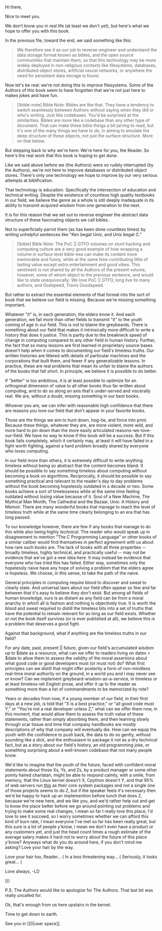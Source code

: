 Hi there,

Nice to meet you.

We don't know you in real life (at least we don't yet), but here's what we hope to offer you with this book.

In the previous file, toward the end, we said something like this:

> We therefore see it as our job to reverse-engineer and understand the data storage format known as bibles, and the open source communities that maintain them, so that this technology may be more widely deployed in non-religious contexts like filesystems, databases, distributed object stores, artificial neural networks, or anywhere the need for persistent data storage is found.

Now let's be real: we're not doing this to improve filesystems. Some of the Authors of this book seem to have forgotten that we're not just here to makes jokes and have fun.

> [!bible-note] Bible Note:
> Bibles are like that. They have a tendency to switch seamlessly between Authors without saying when they did or who's writing. Just like codebases. You'd be surprised at the similarities. Bibles are more like a codebase than any other type of document. That can make these bible things a bit jarring to read, but it's one of the many things we have to do, in aiming to emulate the deep structure of these objects, not just the surface structure. More on that below.

But stepping back to why we're here: We're here for you, the Reader. So here's the real work that this book is hoping to get done.

Like we said above before we (the Authors) were so rudely interrupted (by the Authors), we're not here to improve databases or distributed object stores. There's only one technology we hope to improve by our very serious attempts at biblification.

That technology is education. Specifically the intersection of education and technical writing. Despite the existence of countless high quality textbooks in our field, we believe the genre as a whole is still deeply inadequate in its ability to transmit acquired wisdom from one generation to the next.

It is for this reason that we set out to reverse engineer the abstract data structure of these fascinating objects we call bibles.

Not to superficially parrot them (as has been done countless times) by writing unhelpful sentences like "Ken begat Unix, and Unix begat C."

> [!bible] Bible Note:
> The PoC || GTFO volumes on stunt hacking and computing culture are a very good example of how wrapping a volume in surface level bible-ese can make its content more memorable and funny, while at the same time contributing little of lasting value except extra entertainment and good vibes. This sentiment is not shared by all the Authors of the present volume, however, some of whom object to the previous sentence, and would like to state unequivocally: We love PoC || GTFO, long live its many authors, and Godspeed, Travis Goodspeed.

But rather to extract the essential elements of that format into the sort of book that we believe our field is missing. Because we're missing something important.

Whatever "it" is, in each generation, the elders know it. And each generation, we fail more than other fields to transmit "it" to the youth coming of age in our field. This is not to blame the greybeards. There is something about our field that makes it intrinsically more difficult to write a history that does it justice. This is partly due to the breakneck speed of change in computing compared to any other field in human history. Further, the fact that so many lessons are first learned in proprietary source bases doesn't help when it comes to documenting our field's timeless truths. Our written histories are littered with details of particular machines and the corporations that built them, and fewer if any generalizable lessons. In practice, these are real problems that mean its unfair to blame the authors of the books that fall short. In principle, we believe it is possible to do better.

If "better" is too ambitious, it is at least possible to optimize for an orthogonal dimension of value to all other books thus far written about computing, and to do so along an axis that's under-served and viscerally real. We are, without a doubt, missing something in our best books.

Whoever you are, we can infer with reasonable high confidence that there are reasons you love our field that don't appear in your favorite books.

Those are the things we aim to hunt down, hog-tie, and force into print. Because these things, whatever they are, are more violent, more wild, and more hard to pin down than the more easily articulated reasons-we-love-our-field. We have no way to know if this book will be a success. But if this book fails completely, which it certainly may, at least it will have failed in a fight worth fighting, against a hard problem broadly shared by everyone who loves computing.

In our field more than others, it is extremely difficult to write anything timeless without being so abstract that the content becomes bland. It should be possible to say something timeless about computing without becoming a book on algorithms. Reciprocally, it should be possible to say something practical and relevant to the reader's day to day problems without the book becoming hopelessly outdated in a decade or two. Some books achieve a sort of timelessness while at the same time feeling outdated without losing value because of it. Soul of a New Machine, The Mythical Man Month, The Cathedral and the Bazaar, Unix: A History and Memoir. There are many wonderful books that manage to reach the level of timeless truth while at the same time clearly belonging to an era that has long passed.

To our knowledge however, there are few if any books that manage to do this while also being highly _technical._ The reader who would speak up in disagreement to mention "The C Programming Language" or other books of a similar caliber would find themselves in perfect agreement with us about how rare such books are. The lack of books with all three properties -- broadly timeless, highly technical, and practically useful -- may not be evidence that we've got a new idea here. It may instead be evidence that everyone who has tried this has failed. Either way, sometimes only the hopelessly naive have any hope of solving a problem that the elders agree is hopeless. We choose, in this sense, to take the path of the naive.

General principles in computing require blood to discover and sweat to clearly state. And universal laws about our field often appear so few and far between that it's easy to believe they don't exist. But among all fields of human knowledge, ours is as distant as any field can be from a moral anarchy in which all is fashion and nothing is objectively true. It is worth the blood and sweat required to distill the timeless bits into a set of truths that have the potential to remain relevant for as long as our field exists. Whether or not the book itself survives (or is ever published at all), we believe this is a problem that deserves a good fight.

Against that background, what if anything are the timeless truths in our field? 

For any date, past, present || future, given our field's accumulated wisdom up to $date as a resource, what can we offer to readers living on dates > $date to allow them to assess the validity of the moral assertions about what good code or good developers must (or must not) do? What first principles can we distill that might offer posterity a form of non-mindless real-time moral authority on the ground, in a world you and I may never see or know? Can we implement greybeard-wisdom-as-a-service, in timeless or at least timeless-ish English prose, and offer it up to the reader as something more than a list of commandments to be memorized by rote?

Years or decades from now, if a young member of our field, in their first days at a new job, is told that "X is a best practice," or "all good code must Y," or "You're not a real developer unless Z," what can we offer them now, in this moment, that would allow them to assess the truth value of these statements, rather than simply absorbing them, and then learning slowly through scar tissue and time that company handbooks are mostly descriptions of why that company will eventually die. How can we equip the youth with the confidence to push back, the data to do so gently, without sounding like a dick, and the enthusiasm to package it not as a dry technical fact, but as a story about our field's history, an old programming joke, or something surprising about a well-known codebase that not many people know.

We'd like to imagine that the youth of the future, faced with confident moral statements about those Xs, Ys, and Zs, by a product manager or some other pointy haired charlatan, might be able to respond calmly, with a smile, from memory, that the Linux kernel doesn't X, Cpython doesn't Y, and that 95% of web servers run [this](https://www.linuxfromscratch.org/lfs/view/stable/chapter03/packages.html) as their core system packages and not a single one of those projects seems to do Z, but if the speaker feels it's necessary then we'd be happy to hack up an implemention before lunch that does Z, because we're new here, and we like you, and we'd rather help out and get to know the place better before we go around pointing out problems and trying to make some real changes, I mean so far I really love this place, I'd love to see it succeed, so I worry sometimes whether we can afford this kind of burn rate, I mean everyone I've met so far has been really great, but this sure is a lot of people y'know, I mean we don't even have a product or any customers yet, and just the head count times a rough estimate of the average salary makes it hard not to worry about the future of this place y'know? Anyways what do you do around here, if you don't mind me asking? Love your hair by the way.

Love your hair too, Reader... (
In a less threatening way... (
Seriously, it looks great... (

Love always,
-LD

)))

P.S. The Authors would like to apologize for The Authors. That last bit was really uncalled for. 

Ok, that's enough from us here upstairs in the kernel.

Time to get down to earth.

See you in [[0|user space]].